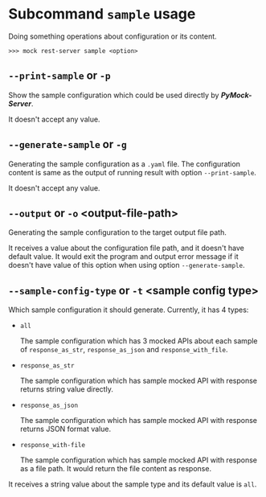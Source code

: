 # Subcommand ``sample`` usage

Doing something operations about configuration or its content.

```console
>>> mock rest-server sample <option>
```


## ``--print-sample`` or ``-p``

Show the sample configuration which could be used directly by **_PyMock-Server_**.

It doesn't accept any value.


## ``--generate-sample`` or ``-g``

Generating the sample configuration as a ``.yaml`` file. The configuration content is same as the output of running result
with option ``--print-sample``.

It doesn't accept any value.


## ``--output`` or ``-o`` <output-file-path\>

Generating the sample configuration to the target output file path.

It receives a value about the configuration file path, and it doesn't have default value. It would exit the program and
output error message if it doesn't have value of this option when using option ``--generate-sample``.


## ``--sample-config-type`` or ``-t`` <sample config type\>

Which sample configuration it should generate. Currently, it has 4 types:

* ``all``

    The sample configuration which has 3 mocked APIs about each sample of ``response_as_str``, ``response_as_json`` and ``response_with_file``.

* ``response_as_str``

    The sample configuration which has sample mocked API with response returns string value directly.

* ``response_as_json``

    The sample configuration which has sample mocked API with response returns JSON format value.

* ``response_with-file``

    The sample configuration which has sample mocked API with response as a file path. It would return the file content as
    response.

It receives a string value about the sample type and its default value is ``all``.
